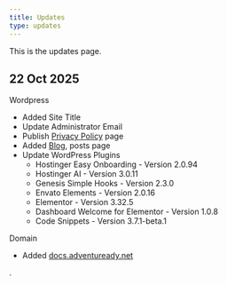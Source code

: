 ```yaml
---
title: Updates
type: updates
---
```


This is the updates page.

## 22 Oct 2025

Wordpress
- Added Site Title
- Update Administrator Email
- Publish [Privacy Policy](https://adventuready.net/privacy-policy) page
- Added [Blog](https://adventuready.net/blog), posts page
- Update WordPress Plugins
  - Hostinger Easy Onboarding - Version 2.0.94
  - Hostinger AI - Version 3.0.11
  - Genesis Simple Hooks - Version 2.3.0
  - Envato Elements - Version 2.0.16
  - Elementor - Version 3.32.5
  - Dashboard Welcome for Elementor - Version 1.0.8
  - Code Snippets - Version 3.7.1-beta.1

Domain
- Added [docs.adventuready.net](https://docs.adventuready.net)

.
